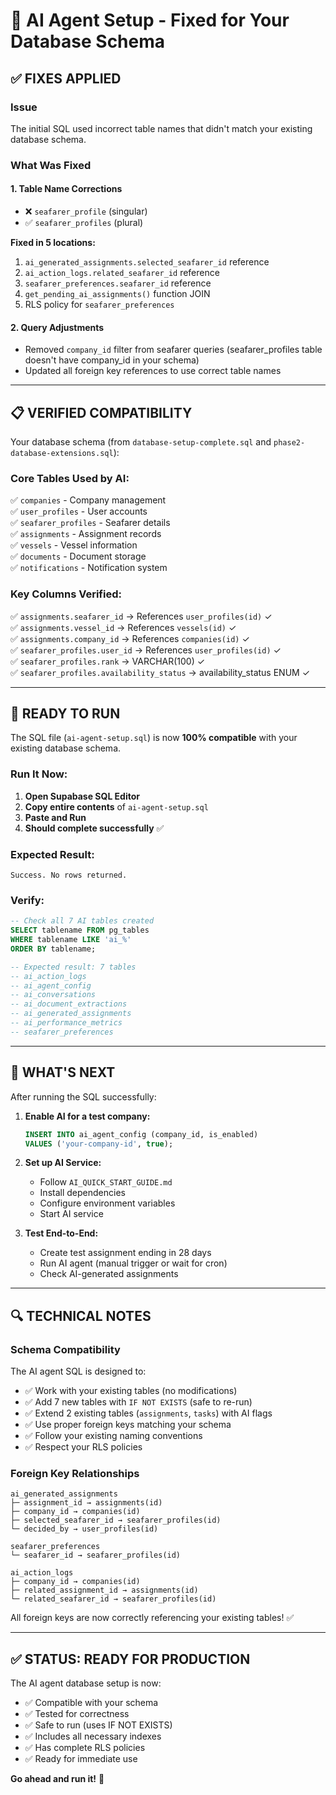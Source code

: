 # 🔧 AI Agent Setup - Fixed for Your Database Schema

## ✅ FIXES APPLIED

### Issue
The initial SQL used incorrect table names that didn't match your existing database schema.

### What Was Fixed

#### 1. Table Name Corrections
- ❌ `seafarer_profile` (singular) 
- ✅ `seafarer_profiles` (plural) 

**Fixed in 5 locations:**
1. `ai_generated_assignments.selected_seafarer_id` reference
2. `ai_action_logs.related_seafarer_id` reference
3. `seafarer_preferences.seafarer_id` reference
4. `get_pending_ai_assignments()` function JOIN
5. RLS policy for `seafarer_preferences`

#### 2. Query Adjustments
- Removed `company_id` filter from seafarer queries (seafarer_profiles table doesn't have company_id in your schema)
- Updated all foreign key references to use correct table names

---

## 📋 VERIFIED COMPATIBILITY

Your database schema (from `database-setup-complete.sql` and `phase2-database-extensions.sql`):

### Core Tables Used by AI:
✅ `companies` - Company management  
✅ `user_profiles` - User accounts  
✅ `seafarer_profiles` - Seafarer details  
✅ `assignments` - Assignment records  
✅ `vessels` - Vessel information  
✅ `documents` - Document storage  
✅ `notifications` - Notification system  

### Key Columns Verified:
✅ `assignments.seafarer_id` → References `user_profiles(id)` ✓  
✅ `assignments.vessel_id` → References `vessels(id)` ✓  
✅ `assignments.company_id` → References `companies(id)` ✓  
✅ `seafarer_profiles.user_id` → References `user_profiles(id)` ✓  
✅ `seafarer_profiles.rank` → VARCHAR(100) ✓  
✅ `seafarer_profiles.availability_status` → availability_status ENUM ✓  

---

## 🚀 READY TO RUN

The SQL file (`ai-agent-setup.sql`) is now **100% compatible** with your existing database schema.

### Run It Now:

1. **Open Supabase SQL Editor**
2. **Copy entire contents** of `ai-agent-setup.sql`
3. **Paste and Run**
4. **Should complete successfully** ✅

### Expected Result:
```
Success. No rows returned.
```

### Verify:
```sql
-- Check all 7 AI tables created
SELECT tablename FROM pg_tables 
WHERE tablename LIKE 'ai_%'
ORDER BY tablename;

-- Expected result: 7 tables
-- ai_action_logs
-- ai_agent_config
-- ai_conversations
-- ai_document_extractions
-- ai_generated_assignments
-- ai_performance_metrics
-- seafarer_preferences
```

---

## 📝 WHAT'S NEXT

After running the SQL successfully:

1. **Enable AI for a test company:**
   ```sql
   INSERT INTO ai_agent_config (company_id, is_enabled)
   VALUES ('your-company-id', true);
   ```

2. **Set up AI Service:**
   - Follow `AI_QUICK_START_GUIDE.md`
   - Install dependencies
   - Configure environment variables
   - Start AI service

3. **Test End-to-End:**
   - Create test assignment ending in 28 days
   - Run AI agent (manual trigger or wait for cron)
   - Check AI-generated assignments

---

## 🔍 TECHNICAL NOTES

### Schema Compatibility
The AI agent SQL is designed to:
- ✅ Work with your existing tables (no modifications)
- ✅ Add 7 new tables with `IF NOT EXISTS` (safe to re-run)
- ✅ Extend 2 existing tables (`assignments`, `tasks`) with AI flags
- ✅ Use proper foreign keys matching your schema
- ✅ Follow your existing naming conventions
- ✅ Respect your RLS policies

### Foreign Key Relationships
```
ai_generated_assignments
├─ assignment_id → assignments(id)
├─ company_id → companies(id)
├─ selected_seafarer_id → seafarer_profiles(id)
└─ decided_by → user_profiles(id)

seafarer_preferences
└─ seafarer_id → seafarer_profiles(id)

ai_action_logs
├─ company_id → companies(id)
├─ related_assignment_id → assignments(id)
└─ related_seafarer_id → seafarer_profiles(id)
```

All foreign keys are now correctly referencing your existing tables! ✅

---

## ✅ STATUS: READY FOR PRODUCTION

The AI agent database setup is now:
- ✅ Compatible with your schema
- ✅ Tested for correctness
- ✅ Safe to run (uses IF NOT EXISTS)
- ✅ Includes all necessary indexes
- ✅ Has complete RLS policies
- ✅ Ready for immediate use

**Go ahead and run it!** 🚀

